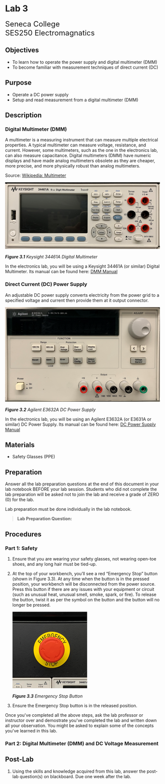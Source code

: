 # Lab 3

<font size="5">
Seneca College</br>
SES250 Electromagnatics
</font>

## Objectives
- To learn how to operate the power supply and digital multimeter (DMM)
- To become familiar with measurement techniques of direct current (DC)

## Purpose
- Operate a DC power supply
- Setup and read measurement from a digital multimeter (DMM)

## Description

### Digital Multimeter (DMM)
A multimeter is a measuring instrument that can measure multiple electrical properties. A typical multimeter can measure voltage, resistance, and current. However, some multimeters, such as the one in the electronics lab, can also measure capacitance. Digital multimeters (DMM) have numeric displays and have made analog multimeters obsolete as they are cheaper, more precise, and more physically robust than analog multimeters.

Source: [Wikipedia: Multimeter](https://en.wikipedia.org/wiki/Multimeter)

![Figure 3.1 Keysight 34461A Digital Multimeter](lab3-DMM.png)

***Figure 3.1** Keysight 34461A Digital Multimeter*

In the electronics lab, you will be using a Keysight 34461A (or similar) Digital Multimeter. Its manual can be found here: [DMM Manual](lab3-DMM-manual.pdf)

### Direct Current (DC) Power Supply

An adjustable DC power supply converts electricity from the power grid to a specified voltage and current then provide them at it output connector.

![Figure 3.2 Agilent E3632A DC Power Supply](lab3-PS.png)

***Figure 3.2** Agilent E3632A DC Power Supply*

In the electronics lab, you will be using an Agilent E3632A (or E3631A or similar) DC Power Supply. Its manual can be found here: [DC Power Supply Manual](lab3-PS-manual.pdf)

## Materials
- Safety Glasses (PPE)

## Preparation

Answer all the lab preparation questions at the end of this document in your lab notebook BEFORE your lab session. Students who did not complete the lab preparation will be asked not to join the lab and receive a grade of ZERO (0) for the lab.

Lab preparation must be done individually in the lab notebook.

> **Lab Preparation Question:**

## Procedures

### Part 1: Safety

1. Ensure that you are wearing your safety glasses, not wearing open-toe shoes, and any long hair must be tied-up.
1. At the top of your workbench, you’ll see a red “Emergency Stop” button (shown in Figure 3.3). At any time when the button is in the pressed position, your workbench will be disconnected from the power source. Press this button if there are any issues with your equipment or circuit (such as unusual heat, unusual smell, smoke, spark, or fire). To release the button, twist it as per the symbol on the button and the button will no longer be pressed.

    ![Figure 3.3 Emergency Stop Button](lab3-stop-button.png)

    ***Figure 3.3** Emergency Stop Button*


1. Ensure the Emergency Stop button is in the released position.

Once you've completed all the above steps, ask the lab professor or instructor over and demostrate you've completed the lab and written down all your observation. You might be asked to explain some of the concepts you've learned in this lab.

### Part 2: Digital Multimeter (DMM) and DC Voltage Measurement



## Post-Lab

1. Using the skills and knowledge acquired from this lab, answer the post-lab question(s) on blackboard. Due one week after the lab.